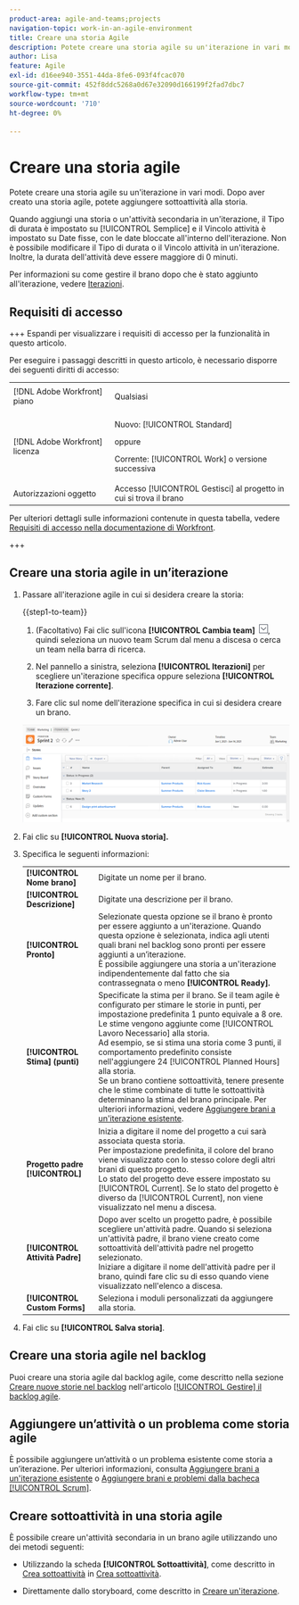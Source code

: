 ```yaml
---
product-area: agile-and-teams;projects
navigation-topic: work-in-an-agile-environment
title: Creare una storia Agile
description: Potete creare una storia agile su un'iterazione in vari modi. Dopo aver creato una storia agile, potete aggiungere sottoattività alla storia.
author: Lisa
feature: Agile
exl-id: d16ee940-3551-44da-8fe6-093f4fcac070
source-git-commit: 452f8ddc5268a0d67e32090d166199f2fad7dbc7
workflow-type: tm+mt
source-wordcount: '710'
ht-degree: 0%

---
```


# Creare una storia agile

Potete creare una storia agile su un&#39;iterazione in vari modi. Dopo aver creato una storia agile, potete aggiungere sottoattività alla storia.

Quando aggiungi una storia o un&#39;attività secondaria in un&#39;iterazione, il Tipo di durata è impostato su [!UICONTROL Semplice] e il Vincolo attività è impostato su Date fisse, con le date bloccate all&#39;interno dell&#39;iterazione. Non è possibile modificare il Tipo di durata o il Vincolo attività in un&#39;iterazione. Inoltre, la durata dell&#39;attività deve essere maggiore di 0 minuti.

Per informazioni su come gestire il brano dopo che è stato aggiunto all&#39;iterazione, vedere [Iterazioni](../../agile/use-scrum-in-an-agile-team/iterations/iterations.md).

## Requisiti di accesso

+++ Espandi per visualizzare i requisiti di accesso per la funzionalità in questo articolo.

Per eseguire i passaggi descritti in questo articolo, è necessario disporre dei seguenti diritti di accesso:

<table style="table-layout:auto"> 
 <col> 
 </col> 
 <col> 
 </col> 
 <tbody> 
  <tr> 
   <td role="rowheader">[!DNL Adobe Workfront] piano</td> 
   <td> <p>Qualsiasi</p> </td> 
  </tr> 
  <tr> 
   <td role="rowheader">[!DNL Adobe Workfront] licenza</td> 
   <td> <p>Nuovo: [!UICONTROL Standard]</p> 
   oppure
   <p>Corrente: [!UICONTROL Work] o versione successiva</p> </td> 
  </tr>
  <tr> 
   <td role="rowheader">Autorizzazioni oggetto</td> 
   <td>Accesso [!UICONTROL Gestisci] al progetto in cui si trova il brano </td> 
  </tr> 
 </tbody> 
</table>

Per ulteriori dettagli sulle informazioni contenute in questa tabella, vedere [Requisiti di accesso nella documentazione di Workfront](/help/quicksilver/administration-and-setup/add-users/access-levels-and-object-permissions/access-level-requirements-in-documentation.md).

+++

## Creare una storia agile in un’iterazione

1. Passare all&#39;iterazione agile in cui si desidera creare la storia:

   {{step1-to-team}}

   1. (Facoltativo) Fai clic sull&#39;icona **[!UICONTROL Cambia team]** ![Cambia team](assets/switch-team-icon.png), quindi seleziona un nuovo team Scrum dal menu a discesa o cerca un team nella barra di ricerca.

   1. Nel pannello a sinistra, seleziona **[!UICONTROL Iterazioni]** per scegliere un&#39;iterazione specifica oppure seleziona **[!UICONTROL Iterazione corrente]**.
   1. Fare clic sul nome dell&#39;iterazione specifica in cui si desidera creare un brano.

   ![Aggiungi nuova storia all&#39;iterazione](assets/iteration-add-story.png)

1. Fai clic su **[!UICONTROL Nuova storia].**
1. Specifica le seguenti informazioni:

   <table style="table-layout:auto">
    <col>
    <col>
    <tbody>
     <tr>
      <td role="rowheader"><strong>[!UICONTROL Nome brano]</strong></td>
      <td>Digitate un nome per il brano.</td>
     </tr>
     <tr>
      <td role="rowheader"><strong>[!UICONTROL Descrizione]</strong></td>
      <td>Digitate una descrizione per il brano.</td>
     </tr>
     <tr>
      <td role="rowheader"><strong>[!UICONTROL Pronto]</strong></td>
      <td>Selezionate questa opzione se il brano è pronto per essere aggiunto a un'iterazione. Quando questa opzione è selezionata, indica agli utenti quali brani nel backlog sono pronti per essere aggiunti a un’iterazione.<br>È possibile aggiungere una storia a un'iterazione indipendentemente dal fatto che sia contrassegnata o meno <strong>[!UICONTROL Ready].</strong></td>
     </tr>
     <tr>
      <td role="rowheader"><strong>[!UICONTROL Stima] (punti)</strong></td>
      <td>Specificate la stima per il brano. Se il team agile è configurato per stimare le storie in punti, per impostazione predefinita 1 punto equivale a 8 ore. Le stime vengono aggiunte come [!UICONTROL Lavoro Necessario] alla storia.<br>Ad esempio, se si stima una storia come 3 punti, il comportamento predefinito consiste nell'aggiungere 24 [!UICONTROL Planned Hours] alla storia.<br>Se un brano contiene sottoattività, tenere presente che le stime combinate di tutte le sottoattività determinano la stima del brano principale. Per ulteriori informazioni, vedere <a href="../../agile/use-scrum-in-an-agile-team/iterations/add-stories-to-existing-iteration.md" class="MCXref xref">Aggiungere brani a un'iterazione esistente</a>.</td>
     </tr>
     <tr>
      <td role="rowheader"><strong>Progetto padre [!UICONTROL]</strong></td>
      <td>Inizia a digitare il nome del progetto a cui sarà associata questa storia.<br>Per impostazione predefinita, il colore del brano viene visualizzato con lo stesso colore degli altri brani di questo progetto.<br>Lo stato del progetto deve essere impostato su [!UICONTROL Current]. Se lo stato del progetto è diverso da [!UICONTROL Current], non viene visualizzato nel menu a discesa.</td>
     </tr>
     <tr>
      <td role="rowheader"><strong>[!UICONTROL Attività Padre]</strong></td>
      <td>Dopo aver scelto un progetto padre, è possibile scegliere un'attività padre. Quando si seleziona un'attività padre, il brano viene creato come sottoattività dell'attività padre nel progetto selezionato.<br>Iniziare a digitare il nome dell'attività padre per il brano, quindi fare clic su di esso quando viene visualizzato nell'elenco a discesa.</td>
     </tr>
     <tr>
      <td role="rowheader"><strong>[!UICONTROL Custom Forms]</strong></td>
      <td>Seleziona i moduli personalizzati da aggiungere alla storia.</td>
     </tr>
    </tbody>
   </table>

1. Fai clic su **[!UICONTROL Salva storia]**.

## Creare una storia agile nel backlog

Puoi creare una storia agile dal backlog agile, come descritto nella sezione [Creare nuove storie nel backlog](../../agile/work-in-an-agile-environment/manage-the-agile-backlog.md#creating-new-stories) nell&#39;articolo [[!UICONTROL Gestire] il backlog agile](../../agile/work-in-an-agile-environment/manage-the-agile-backlog.md).

## Aggiungere un’attività o un problema come storia agile

È possibile aggiungere un’attività o un problema esistente come storia a un’iterazione. Per ulteriori informazioni, consulta [Aggiungere brani a un&#39;iterazione esistente](../../agile/use-scrum-in-an-agile-team/iterations/add-stories-to-existing-iteration.md) o [Aggiungere brani e problemi dalla bacheca [!UICONTROL Scrum]](../../agile/use-scrum-in-an-agile-team/scrum-board/add-story-from-scrum-board.md).

## Creare sottoattività in una storia agile

È possibile creare un&#39;attività secondaria in un brano agile utilizzando uno dei metodi seguenti:

* Utilizzando la scheda **[!UICONTROL Sottoattività]**, come descritto in [Crea sottoattività](../../manage-work/tasks/create-tasks/create-subtasks.md#creating-subtasks) in [Crea sottoattività](../../manage-work/tasks/create-tasks/create-subtasks.md).

* Direttamente dallo storyboard, come descritto in [Creare un&#39;iterazione](../../agile/use-scrum-in-an-agile-team/iterations/create-an-iteration.md).
